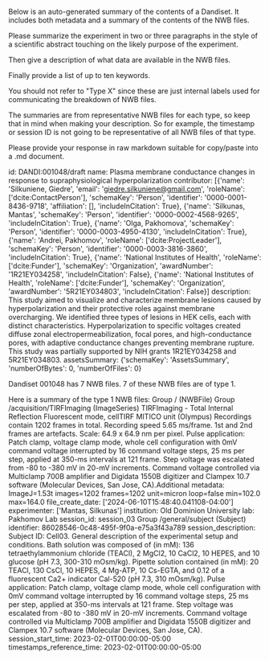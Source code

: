 
Below is an auto-generated summary of the contents of a Dandiset. It includes both metadata and a summary of the contents of the NWB files.

Please summarize the experiment in two or three paragraphs in the style of a scientific abstract touching on the likely purpose of the experiment.

Then give a description of what data are available in the NWB files.

Finally provide a list of up to ten keywords.

You should not refer to "Type X" since these are just internal labels used for communicating the breakdown of NWB files.

The summaries are from representative NWB files for each type, so keep that in mind when making your description. So for example, the timestamp or session ID is not going to be representative of all NWB files of that type.

Please provide your response in raw markdown suitable for copy/paste into a .md document.


id: DANDI:001048/draft
name: Plasma membrane conductance changes in response to supraphysiological hyperpolarization
contributor: [{'name': 'Silkuniene, Giedre', 'email': 'giedre.silkuniene@gmail.com', 'roleName': ['dcite:ContactPerson'], 'schemaKey': 'Person', 'identifier': '0000-0001-8436-9718', 'affiliation': [], 'includeInCitation': True}, {'name': 'Silkunas, Mantas', 'schemaKey': 'Person', 'identifier': '0000-0002-4568-9265', 'includeInCitation': True}, {'name': 'Olga, Pakhomova', 'schemaKey': 'Person', 'identifier': '0000-0003-4950-4130', 'includeInCitation': True}, {'name': 'Andrei, Pakhomov', 'roleName': ['dcite:ProjectLeader'], 'schemaKey': 'Person', 'identifier': '0000-0003-3816-3860', 'includeInCitation': True}, {'name': 'National Institutes of Health', 'roleName': ['dcite:Funder'], 'schemaKey': 'Organization', 'awardNumber': '1R21EY034258', 'includeInCitation': False}, {'name': 'National Institutes of Health', 'roleName': ['dcite:Funder'], 'schemaKey': 'Organization', 'awardNumber': '5R21EY034803', 'includeInCitation': False}]
description: This study aimed to visualize and characterize membrane lesions caused by hyperpolarization and their protective roles against membrane overcharging. We identified three types of lesions in HEK cells, each with distinct characteristics. Hyperpolarization to specific voltages created diffuse zonal electropermeabilization, focal pores, and high-conductance pores, with adaptive conductance changes preventing membrane rupture. This study was partially supported by NIH grants 1R21EY034258 and 5R21EY034803.
assetsSummary: {'schemaKey': 'AssetsSummary', 'numberOfBytes': 0, 'numberOfFiles': 0}

Dandiset 001048 has 7 NWB files.
7 of these NWB files are of type 1.


Here is a summary of the type 1 NWB files:
  Group / (NWBFile) 
  Group /acquisition/TIRFImaging (ImageSeries) TIRFImaging - Total Internal Reflection Fluorescent mode, cellTIRF MITICO unit (Olympus) Recordings contain 1202 frames in total. Recording speed 5.65 ms/frame. 1st and 2nd frames are artefacts. Scale: 64.9 x 64.9 nm per pixel. Pulse application: Patch clamp, voltage clamp mode, whole cell configuration with 0mV command voltage interrupted by 16 command voltage steps, 25 ms per step, applied at 350-ms intervals at 121 frame. Step voltage was escalated from -80 to -380 mV in 20-mV increments. Command voltage controlled via Multiclamp 700B amplifier and Digidata 1550B digitizer and Clampex 10.7 software (Molecular Devices, San Jose, CA).Additional metadata: ImageJ=1.53t
  images=1202
  frames=1202
  unit=micron
  loop=false
  min=102.0
  max=164.0
  file_create_date: ['2024-06-10T15:48:40.041108-04:00']
  experimenter: ['Mantas, Silkunas']
  institution: Old Dominion University
  lab: Pakhomov Lab
  session_id: session_03
  Group /general/subject (Subject) 
  identifier: 86028546-0c48-495f-9f0a-e75a3f43a789
  session_description: Subject ID: Cell03. General description of the experimental setup and conditions. Bath solution was composed of (in mM): 136 tetraethylammonium chloride (TEACl), 2 MgCl2, 10 CaCl2, 10 HEPES, and 10 glucose (pH 7.3, 300-310 mOsm/kg). Pipette solution contained (in mM): 20 TEACl, 130 CsCl, 10 HEPES, 4 Mg-ATP, 10 Cs-EGTA, and 0.12 of a fluorescent Ca2+ indicator Cal-520 (pH 7.3, 310 mOsm/kg). Pulse application: Patch clamp, voltage clamp mode, whole cell configuration with 0mV command voltage interrupted by 16 command voltage steps, 25 ms per step, applied at 350-ms intervals at 121 frame. Step voltage was escalated from -80 to -380 mV in 20-mV increments. Command voltage controlled via Multiclamp 700B amplifier and Digidata 1550B digitizer and Clampex 10.7 software (Molecular Devices, San Jose, CA).
  session_start_time: 2023-02-01T00:00:00-05:00
  timestamps_reference_time: 2023-02-01T00:00:00-05:00
